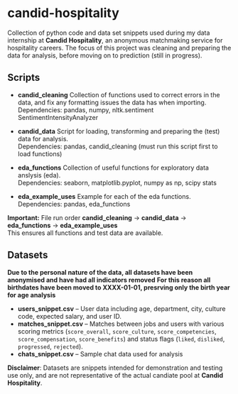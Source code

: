 # candid-hospitality
Collection of python code and data set snippets used during my data internship at **Candid Hospitality**, an anonymous matchmaking service for hospitality careers.
The focus of this project was cleaning and preparing the data for analysis, before moving on to prediction (still in progress).

## Scripts

- **candid_cleaning** Collection of functions used to correct errors in the data, and fix any formatting issues the data has when importing.<br>
  Dependencies: pandas, numpy, nltk.sentiment SentimentIntensityAnalyzer

- **candid_data** Script for loading, transforming and preparing the (test) data for analysis.<br>
  Dependencies: pandas, candid_cleaning (must run this script first to load functions)

- **eda_functions** Collection of useful functions for exploratory data anslysis (eda).<br>
  Dependencies: seaborn, matplotlib.pyplot, numpy as np, scipy stats

- **eda_example_uses** Example for each of the eda functions. <br>
  Dependencies: pandas, eda_functions

**Important:** File run order **candid_cleaning** -> **candid_data** -> **eda_functions** -> **eda_example_uses** <br>
  This ensures all functions and test data are available.


## Datasets

**Due to the personal nature of the data, all datasets have been anonymised and have had all indicators removed**
**For this reason all birthdates have been moved to XXXX-01-01, presrving only the birth year for age analysis**

- **users_snippet.csv** – User data including age, department, city, culture code, expected salary, and user ID.
- **matches_snippet.csv** – Matches between jobs and users with various scoring metrics (`score_overall`, `score_culture`, `score_competencies`, `score_compensation`, `score_benefits`) and status flags (`liked`, `disliked`, `progressed`, `rejected`).
- **chats_snippet.csv** – Sample chat data used for analysis

**Disclaimer**: Datasets are snippets intended for demonstration and testing use only, and are not representative of the actual candiate pool at **Candid Hospitality**.


